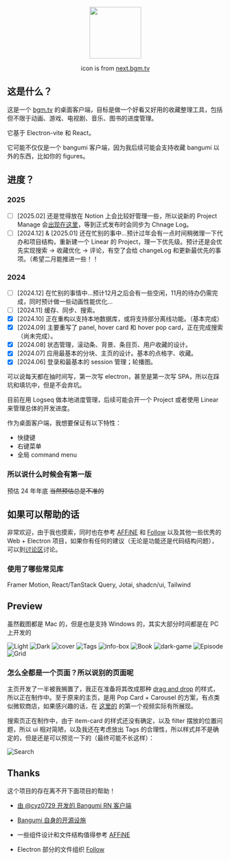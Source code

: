 <p align='center'>
  <img width="120"  height="120" src="build/icon.png">
</p>
<p align='center'>icon is from <a href='https://next.bgm.tv'>next.bgm.tv</a></p>

## 这是什么？

这是一个 [bgm.tv](https://bgm.tv) 的桌面客户端，目标是做一个好看又好用的收藏整理工具，包括但不限于动画、游戏、电视剧、音乐、图书的进度管理。

它基于 Electron-vite 和 React。

它可能不仅仅是一个 bangumi 客户端，因为我后续可能会支持收藏 bangumi 以外的东西，比如你的 figures。

## 进度？

### 2025

- [ ] \[2025.02] 还是觉得放在 Notion 上会比较好管理一些，所以说新的 Project Manage 会[出现在这里](https://cottoncandyz.notion.site/BE-Project-17e4e3d00a8a801880e6e53fa6396b95)，等到正式发布时会同步为 Chnage Log。
- [ ] \[2024.12\] & \[2025.01\] 还在忙别的事中...预计过年会有一点时间稍微理一下代办和项目结构，重新建一个 Linear 的 Project，理一下优先级。预计还是会优先实现搜索 → 收藏优化 → 评论，有空了会给 changeLog 和更新最优先的事项。（希望二月能推进一些！！

### 2024

- [ ] \[2024.12\] 在忙别的事情中...预计12月之后会有一些空闲，11月的待办仍需完成，同时预计做一些动画性能优化...
- [ ] \[2024.11\] 缓存、同步、搜索。
- [x] \[2024.10\] 正在重构以支持本地数据库，或将支持部分离线功能。（基本完成）
- [x] \[2024.09\] 主要重写了 panel, hover card 和 hover pop card，正在完成搜索（尚未完成）。
- [x] \[2024.08\] 状态管理，滚动条、背景、条目页、用户收藏的设计。
- [x] \[2024.07\] 应用最基本的分块、主页的设计。基本的点格字、收藏。
- [x] \[2024.06\] 登录和最基本的 session 管理；轮播图。

可以说每天都在抽时间写，第一次写 electron，甚至是第一次写 SPA，所以在踩坑和填坑中，但是不会弃坑。

目前在用 Logseq 做本地进度管理，后续可能会开一个 Project 或者使用 Linear 来管理总体的开发进度。

作为桌面客户端，我想要保证有以下特性：

- 快捷键
- 右键菜单
- 全局 command menu

### 所以说什么时候会有第一版

预估 24 年年底 ~~当然预估总是不准的~~

## 如果可以帮助的话

非常欢迎，由于我也摸索，同时也在参考 [AFFiNE](https://github.com/toeverything/AFFiNE) 和 [Follow](https://github.com/RSSNext/Follow) 以及其他一些优秀的 Web + Electron 项目，如果你有任何的建议（无论是功能还是代码结构问题），可以到[讨论区](https://github.com/CottonCandyZ/bangumi-electron/discussions)讨论。

### 使用了哪些常见库

Framer Motion, React/TanStack Query, Jotai, shadcn/ui, Tailwind

## Preview

虽然截图都是 Mac 的，但是也是支持 Windows 的，其实大部分时间都是在 PC 上开发的

![Light](doc/screenshot/light.webp)
![Dark](doc/screenshot/dark.webp)
![cover](doc/screenshot/cover.webp)
![Tags](doc/screenshot/tags.webp)
![info-box](doc/screenshot/infobox.webp)
![Book](doc/screenshot/book.webp)
![dark-game](doc/screenshot/dark-game.webp)
![Episode](doc/screenshot/episode.webp)
![Grid](doc/screenshot/grid.webp)

### 怎么全都是一个页面？所以说别的页面呢

主页开发了一半被我搁置了，我正在准备将其改成那种 [drag and drop](https://swapy.tahazsh.com/) 的样式，所以正在制作中。至于原来的主页，是用 Pop Card + Carousel 的方案，有点类似微软商店，如果感兴趣的话，在 [这里的](https://home.nanachi.moe/posts/2024-08-12-global-hover-card) 的第一个视频实际有所展现。

搜索页正在制作中，由于 item-card 的样式还没有确定，以及 filter 摆放的位置问题，所以 ui 相对简陋，以及我还在考虑放出 Tags 的合理性，所以样式并不是确定的，但是还是可以预览一下的（最终可能不长这样）：

![Search](doc/screenshot/search.webp)

## Thanks

这个项目的存在离不开下面项目的帮助！

- [由 @cyz0729 开发的 Bangumi RN 客户端](https://github.com/czy0729/Bangumi)

- [Bangumi 自身的开源设施](https://github.com/bangumi)

- 一些组件设计和文件结构值得参考 [AFFiNE](https://github.com/toeverything/AFFiNE)

- Electron 部分的文件组织 [Follow](https://github.com/RSSNext/Follow)
